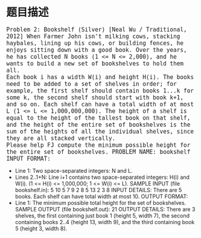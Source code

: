 # 题目描述


<span></span><span style="font-family:monospace;font-size:15px;line-height:normal;background-color:#FFFFFF;">Problem 2: Bookshelf (Silver) [Neal Wu / Traditional, 2012]
When Farmer John isn&#39;t milking cows, stacking haybales, lining up his cows,
or building fences, he enjoys sitting down with a good book.  Over the
years, he has collected N books (1 &lt;= N &lt;= 2,000), and he wants to build
a new set of bookshelves to hold them all.  
Each book i has a width W(i) and height H(i).  The books need to be added
to a set of shelves in order; for example, the first shelf should contain
books 1...k for some k, the second shelf should start with book k+1, and so
on.  Each shelf can have a total width of at most L (1 &lt;= L &lt;=
1,000,000,000).  The height of a shelf is equal to the height of the
tallest book on that shelf, and the height of the entire set of bookshelves
is the sum of the heights of all the individual shelves, since they are all
stacked vertically.  
Please help FJ compute the minimum possible height for the entire set of
bookshelves.
PROBLEM NAME: bookshelf
INPUT FORMAT:
* Line 1: Two space-separated integers: N and L.
* Lines 2..1+N: Line i+1 contains two space-separated integers: H(i)
        and W(i).  (1 &lt;= H(i) &lt;= 1,000,000; 1 &lt;= W(i) &lt;= L).
SAMPLE INPUT (file bookshelf.in):
5 10
5 7
9 2
8 5
13 2
3 8
INPUT DETAILS:
There are 5 books.  Each shelf can have total width at most 10.
OUTPUT FORMAT:
* Line 1: The minimum possible total height for the set of
        bookshelves.
SAMPLE OUTPUT (file bookshelf.out):
21
OUTPUT DETAILS:
There are 3 shelves, the first containing just book 1 (height 5, width 7),
the second containing books 2..4 (height 13, width 9), and the third
containing book 5 (height 3, width 8).</span>
